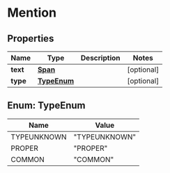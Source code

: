 

# Mention

## Properties

Name | Type | Description | Notes
------------ | ------------- | ------------- | -------------
**text** | [**Span**](Span.md) |  |  [optional]
**type** | [**TypeEnum**](#TypeEnum) |  |  [optional]



## Enum: TypeEnum

Name | Value
---- | -----
TYPEUNKNOWN | &quot;TYPEUNKNOWN&quot;
PROPER | &quot;PROPER&quot;
COMMON | &quot;COMMON&quot;



